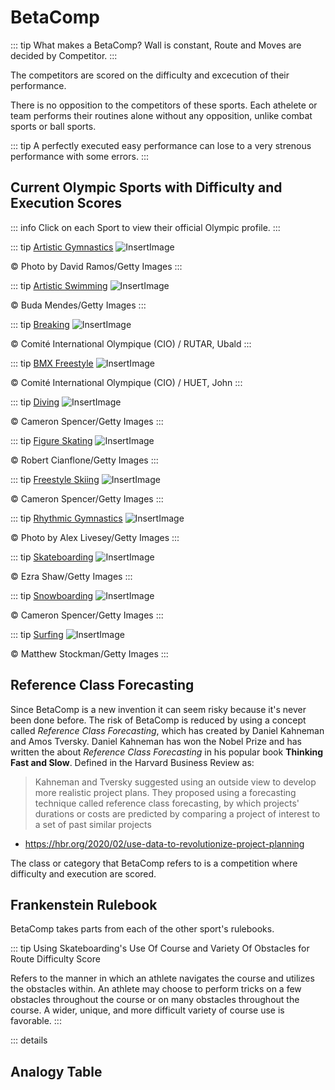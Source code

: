 # BetaComp 

::: tip What makes a BetaComp?
Wall is constant, <route>Route</route> and Moves are decided by Competitor.
:::


The competitors are scored on the difficulty and excecution of their performance.

There is no opposition to the competitors of these sports. Each athelete or team performs their routines alone without any opposition, unlike combat sports or ball sports.

::: tip A perfectly executed easy performance can lose to a very strenous performance with some errors.
:::

## Current Olympic Sports with Difficulty and Execution Scores 

::: info Click on each Sport to view their official Olympic profile. 
:::


::: tip [Artistic Gymnastics](https://olympics.com/en/sports/artistic-gymnastics/)
![InsertImage](/ArtisticGymnastics.png)

© Photo by David Ramos/Getty Images
:::

::: tip [Artistic Swimming](https://olympics.com/en/sports/artistic-swimming/)
![InsertImage](/ArtisticSwimming.png)

© Buda Mendes/Getty Images
:::

::: tip [Breaking](https://olympics.com/en/sports/breaking/)
![InsertImage](/Breaking.png)

© Comité International Olympique (CIO) / RUTAR, Ubald
:::

::: tip [BMX Freestyle](https://olympics.com/en/sports/cycling-bmx-freestyle/)
![InsertImage](/BMX.png)

© Comité International Olympique (CIO) / HUET, John
:::

::: tip [Diving](https://olympics.com/en/sports/diving/)
![InsertImage](/Diving.png)

© Cameron Spencer/Getty Images
:::

::: tip [Figure Skating](https://olympics.com/en/sports/figure-skating/)
![InsertImage](/Figureskating.png)

© Robert Cianflone/Getty Images
:::

::: tip [Freestyle Skiing](https://olympics.com/en/sports/freestyle-skiing/)
![InsertImage](/Ski.png)

© Cameron Spencer/Getty Images
:::

::: tip [Rhythmic Gymnastics](https://olympics.com/en/sports/rhythmic-gymnastics/)
![InsertImage](/RhythmicGymnastics.png)

© Photo by Alex Livesey/Getty Images
:::

::: tip [Skateboarding](https://olympics.com/en/sports/skateboarding/)
![InsertImage](/Skateboard.png)

© Ezra Shaw/Getty Images
:::

::: tip [Snowboarding](https://olympics.com/en/sports/snowboard/)
![InsertImage](/Snowboard.png)

© Cameron Spencer/Getty Images
:::

::: tip [Surfing](https://olympics.com/en/sports/surfing/)
![InsertImage](/Surfing.png)
 
© Matthew Stockman/Getty Images
:::

## Reference Class Forecasting

Since BetaComp is a new invention it can seem risky because it's never been done before. The risk of BetaComp is reduced by using a concept called *Reference Class Forecasting*, which has created by Daniel Kahneman and Amos Tversky. Daniel Kahneman has won the Nobel Prize and has written the about *Reference Class Forecasting* in his popular book **Thinking Fast and Slow**. Defined in the Harvard Business Review as:

> Kahneman and Tversky suggested using an outside view to develop more realistic project plans. They proposed using a forecasting technique called reference class forecasting, by which projects' durations or costs are predicted by comparing a project of interest to a set of past similar projects
- https://hbr.org/2020/02/use-data-to-revolutionize-project-planning

The class or category that BetaComp refers to is a competition where difficulty and execution are scored.


## Frankenstein Rulebook

BetaComp takes parts from each of the other sport's rulebooks.

::: tip Using Skateboarding's Use Of Course and Variety Of Obstacles for <route>Route</route> Difficulty Score 

Refers to the manner in which an athlete navigates the course and utilizes the
obstacles within. An athlete may choose to perform tricks on a few obstacles throughout the
course or on many obstacles throughout the course. A wider, unique, and more difficult variety
of course use is favorable.
:::

::: details






## Analogy Table 
